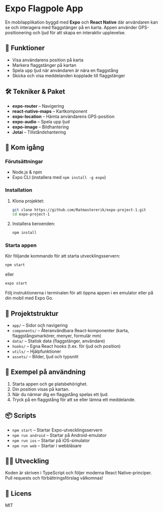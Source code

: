 # Expo Flagpole App

En mobilapplikation byggd med **Expo** och **React Native** där användaren kan se och interagera med flaggstänger på en karta. Appen använder GPS-positionering och ljud för att skapa en interaktiv upplevelse.

## 🚩 Funktioner

- Visa användarens position på karta
- Markera flaggstänger på kartan
- Spela upp ljud när användaren är nära en flaggstång
- Skicka och visa meddelanden kopplade till flaggstänger

## 🛠️ Tekniker & Paket

- **expo-router** – Navigering
- **react-native-maps** – Kartkomponent
- **expo-location** – Hämta användarens GPS-position
- **expo-audio** – Spela upp ljud
- **expo-image** – Bildhantering
- **Jotai** – Tillståndshantering

## 🚀 Kom igång

### Förutsättningar

- Node.js & npm
- Expo CLI (installera med `npm install -g expo`)

### Installation

1. Klona projektet:
   ```bash
   git clone https://github.com/Ratmastererik/expo-project-1.git
   cd expo-project-1
   ```
2. Installera beroenden:
   ```bash
   npm install
   ```

### Starta appen

Kör följande kommando för att starta utvecklingsservern:

```bash
npm start
```

eller

```bash
expo start
```

Följ instruktionerna i terminalen för att öppna appen i en emulator eller på din mobil med Expo Go.

## 📂 Projektstruktur

- `app/` – Sidor och navigering
- `components/` – Återanvändbara React-komponenter (karta, flaggstångsmarkörer, menyer, formulär mm)
- `data/` – Statisk data (flaggstänger, användare)
- `hooks/` – Egna React hooks (t.ex. för ljud och position)
- `utils/` – Hjälpfunktioner
- `assets/` – Bilder, ljud och typsnitt

## 📝 Exempel på användning

1. Starta appen och ge platsbehörighet.
2. Din position visas på kartan.
3. När du närmar dig en flaggstång spelas ett ljud.
4. Tryck på en flaggstång för att se eller lämna ett meddelande.

## 📦 Scripts

- `npm start` – Startar Expo-utvecklingsservern
- `npm run android` – Startar på Android-emulator
- `npm run ios` – Startar på iOS-simulator
- `npm run web` – Startar i webbläsare

## 🧑‍💻 Utveckling

Koden är skriven i TypeScript och följer moderna React Native-principer. Pull requests och förbättringsförslag välkomnas!

## 📄 Licens

MIT
